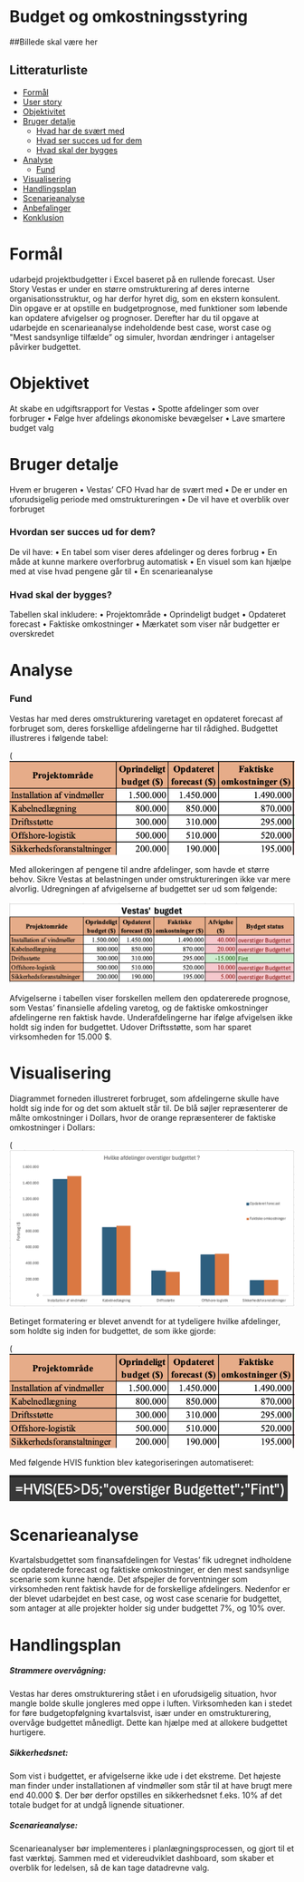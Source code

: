 #  Budget og omkostningsstyring


##Billede skal være her 

## Litteraturliste

- [Formål](#Formål)
- [User story](#User-story)
- [Objektivitet](#Objektivitet)
- [Bruger detalje](#Bruger-detalje)
  - [Hvad har de svært med](#Hvad-har-de-svært-med) 
  - [Hvad ser succes ud for dem](#Hvad-ser-succes-ud-for-dem)
  - [Hvad skal der bygges](#Hvad-skal-der-bygges)
- [Analyse](#Analyse)
  - [Fund](#Fund)
- [Visualisering](#Visualisering)
- [Handlingsplan](#Handlingsplan)
- [Scenarieanalyse](#Scenarieanalyse)
- [Anbefalinger](#Anbefalinger)
- [Konklusion](#Konklusion) 



# Formål 
udarbejd projektbudgetter i Excel baseret på en rullende forecast.
User Story
Vestas er under en større omstrukturering af deres interne organisationsstruktur, og har derfor hyret dig, som en ekstern konsulent. Din opgave er at opstille en budgetprognose, med funktioner som løbende kan opdatere afvigelser og prognoser. Derefter har du til opgave at udarbejde en scenarieanalyse indeholdende best case, worst case og "Mest sandsynlige tilfælde” og simuler, hvordan ændringer i antagelser påvirker budgettet.

# Objektivet
At skabe en udgiftsrapport for Vestas
•	Spotte afdelinger som over forbruger 
•	Følge hver afdelings økonomiske bevægelser
•	Lave smartere budget valg

# Bruger detalje
Hvem er brugeren 
•	Vestas’ CFO
Hvad har de svært med 
•	De er under en uforudsigelig periode med omstruktureringen 
•	De vil have et overblik over forbruget

### Hvordan ser succes ud for dem?
De vil have: 
•	En tabel som viser deres afdelinger og deres forbrug
•	En måde at kunne markere overforbrug automatisk
•	En visuel som kan hjælpe med at vise hvad pengene går til 
•	En scenarieanalyse

### Hvad skal der bygges?
Tabellen skal inkludere:
•	Projektområde
•	Oprindeligt budget
•	Opdateret forecast 
•	Faktiske omkostninger
•	Mærkatet som viser når budgetter er overskredet


# Analyse

### Fund
Vestas har med deres omstrukturering varetaget en opdateret forecast af forbruget som, deres forskellige afdelingerne har til rådighed. Budgettet illustreres i følgende tabel:


(![alt text](Assets/images/Vestas'-Budget.png)


Med allokeringen af pengene til andre afdelinger, som havde et større behov. Sikre Vestas at belastningen under omstruktureringen ikke var mere alvorlig. Udregningen af afvigelserne af budgettet ser ud som følgende:


![alt text](Assets/images/Afvigelse.png)



Afvigelserne i tabellen viser forskellen mellem den opdatererede prognose, som Vestas’ finansielle afdeling varetog, og de faktiske omkostninger afdelingerne ren faktisk havde. Underafdelingerne har ifølge afvigelsen ikke holdt sig inden for budgettet. Udover Driftsstøtte, som har sparet virksomheden for 15.000 $. 





# Visualisering
Diagrammet forneden illustreret forbruget, som afdelingerne skulle have holdt sig inde for og det som aktuelt står til. De blå søjler repræsenterer de målte omkostninger i Dollars, hvor de orange repræsenterer de faktiske omkostninger i Dollars:


(![alt text](Assets/images/Tabel.png)

Betinget formatering er blevet anvendt for at tydeligere hvilke afdelinger, som holdte sig inden for budgettet, de som ikke gjorde:


(![alt text](Assets/images/Vestas'-Budget.png)

Med følgende HVIS funktion blev kategoriseringen automatiseret:


![alt text](Assets/images/HVIS-funktion.png)





# Scenarieanalyse 
Kvartalsbudgettet som finansafdelingen for Vestas’ fik udregnet indholdene de opdaterede forecast og faktiske omkostninger, er den mest sandsynlige scenarie som kunne hænde. Det afspejler de forventninger som virksomheden rent faktisk havde for de forskellige afdelingers. Nedenfor er der blevet udarbejdet en best case, og wost case scenarie for budgettet, som antager at alle projekter holder sig under budgettet 7%, og 10% over.

 

 


# Handlingsplan

##### Strammere overvågning:

Vestas har deres omstrukturering stået i en uforudsigelig situation, hvor mangle bolde skulle jongleres med oppe i luften. Virksomheden kan i stedet for føre budgetopfølgning kvartalsvist, især under en omstrukturering, overvåge budgettet månedligt. Dette kan hjælpe med at allokere budgettet hurtigere.
 
##### Sikkerhedsnet:

Som vist i budgettet, er afvigelserne ikke ude i det ekstreme. Det højeste man finder under installationen af vindmøller som står til at have brugt mere end 40.000 $. Der bør derfor opstilles en sikkerhedsnet f.eks. 10% af det totale budget for at undgå lignende situationer.

##### Scenarieanalyse:

Scenarieanalyser bør implementeres i planlægningsprocessen, og gjort til et fast værktøj. Sammen med et videreudviklet dashboard, som skaber et overblik for ledelsen, så de kan tage datadrevne valg.
